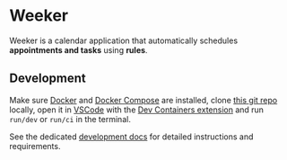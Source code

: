 # Weeker

Weeker is a calendar application that automatically schedules **appointments and tasks** using **rules**.

## Development

Make sure [Docker](https://docs.docker.com/get-docker/) and [Docker Compose](https://docs.docker.com/compose/install/) are installed,
clone [this git repo](https://github.com/weekerhq/weeker) locally, open it in [VSCode](https://code.visualstudio.com/) with the [Dev Containers extension](https://marketplace.visualstudio.com/items?itemName=ms-vscode-remote.remote-containers) and run `run/dev` or `run/ci` in the terminal.

See the dedicated [development docs](./docs/Development.md) for detailed instructions and requirements.
